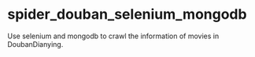 # spider_douban_selenium_mongodb
Use selenium and mongodb to crawl the information of movies in DoubanDianying.
